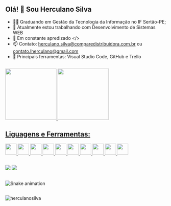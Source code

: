 ## Olá! 👋 Sou Herculano Silva 

- 👨‍🎓 Graduando em Gestão da Tecnologia da Informação no IF Sertão-PE;
- 🔭 Atualmente estou trabalhando com Desenvolvimento de Sistemas WEB
- 🌱 Em constante apredizado </> 
- 📫 Contato: herculano.silva@comparedistribuidora.com.br ou contato.lherculano@gmail.com
- 🎒 Principais ferramentas: Visual Studio Code, GitHub e Trello

##

 <div>
  <a href="https://github.com/herculano-silva">
  <img height="160em" src="https://github-readme-stats.vercel.app/api?username=herculano-silva&show_icons=true&theme=dark&include_all_commits=true&count_private=true&locale=pt-br"/>
  <img height="160em" src="https://github-readme-stats.vercel.app/api/top-langs/?username=herculano-silva&layout=compact&langs_count=7&theme=dark&locale=pt-br"/>


<h2>Liguagens e Ferramentas:</h2>
<code><img height="35" width="35" src="https://github.com/herculanosilva/herculanosilva/blob/main/assets/html5-original.svg"></code>
<code><img height="35" width="35" src="https://github.com/herculanosilva/herculanosilva/blob/main/assets/css3-original.svg"></code>
<code><img height="35" width="35" src="https://github.com/herculanosilva/herculanosilva/blob/main/assets/bootstrap-plain.svg"></code>
<code><img height="35" width="35" src="https://github.com/herculanosilva/herculanosilva/blob/main/assets/php-original.svg"></code>
<code><img height="35" width="35" src="https://github.com/herculanosilva/herculanosilva/blob/main/assets/laravel-plain-wordmark.svg"></code>
<code><img height="35" width="35" src="https://github.com/herculanosilva/herculanosilva/blob/main/assets/postgresql-original.svg"></code>
<code><img height="35" width="35" src="https://github.com/herculanosilva/herculanosilva/blob/main/assets/git-original.svg"></code>
<code><img height="35" width="35" src="https://github.com/herculanosilva/herculanosilva/blob/main/assets/github-original.svg"></code>
<code><img height="35" width="35" src="https://github.com/herculanosilva/herculanosilva/blob/main/assets/trello-plain-wordmark.svg"></code>
<code><img height="35" width="35" src="https://github.com/herculanosilva/herculanosilva/blob/main/assets/vscode-original.svg"></code>

  
 ##
 <div> 
  <a href = "mailto:contato.herculanosilva@gmail.com"><img src="https://img.shields.io/badge/-Gmail-%23333?style=for-the-badge&logo=gmail&logoColor=white" target="_blank"></a>
  <a href="https://www.linkedin.com/in/laecioherculano/" target="_blank"><img src="https://img.shields.io/badge/-LinkedIn-%230077B5?style=for-the-badge&logo=linkedin&logoColor=white" target="_blank"></a> 

 
 ##
 ![Snake animation](https://github.com/herculano-silva/herculano-silva/blob/output/github-contribution-grid-snake.svg)
</div>

 ##
 <img src="https://komarev.com/ghpvc/?username=herculano-silva&color=brightgreen&label=Visualizacões+do+perfil" alt="herculanosilva"/>
 

